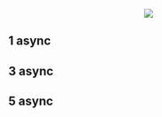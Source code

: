 <p align="center"><img src="https://img.ziggi.org/BY9iI48Q.png" /></p>

## 1 async

## 3 async

## 5 async

